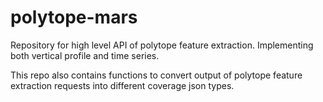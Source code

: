 # polytope-mars

Repository for high level API of polytope feature extraction. Implementing both vertical profile and time series.

This repo also contains functions to convert output of polytope feature extraction requests into different coverage json types.